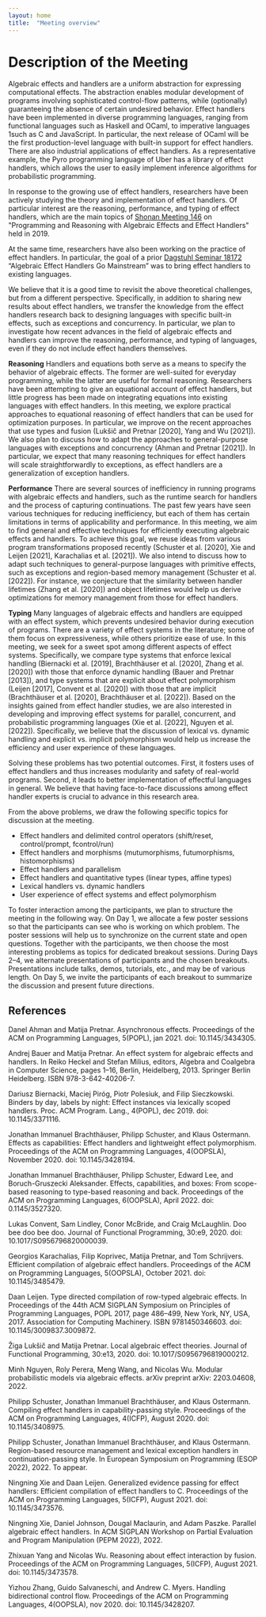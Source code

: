 ```yaml
---
layout: home
title:  "Meeting overview"
---
```

# Description of the Meeting

Algebraic effects and handlers are a uniform abstraction for expressing computational effects. The abstraction enables modular development of programs involving sophisticated control-flow patterns, while (optionally) guaranteeing the absence of certain undesired behavior. Effect handlers have been implemented in diverse programming languages, ranging from functional languages such as Haskell and OCaml, to imperative languages 1such as C and JavaScript. In particular, the next release of OCaml will be the first production-level language with built-in support for effect handlers. There are also industrial applications of effect handlers. As a representative example, the Pyro programming language of Uber has a library of effect handlers, which allows the user to easily implement inference algorithms for probabilistic programming.

In response to the growing use of effect handlers, researchers have been actively studying the theory and implementation of effect handlers. Of particular interest are the reasoning, performance, and typing of effect handlers, which are the main topics of [Shonan Meeting 146](https://shonan.nii.ac.jp/seminars/146/) on "Programming and Reasoning with Algebraic Effects and Effect Handlers" held in 2019.

At the same time, researchers have also been working on the practice of effect handlers. In particular, the goal of a prior [Dagstuhl Seminar 18172](https://www.dagstuhl.de/seminars/seminar-calendar/seminar-details/18172) “Algebraic Effect Handlers Go Mainstream” was to bring effect handlers to existing languages.

We believe that it is a good time to revisit the above theoretical challenges, but from a different perspective. Specifically, in addition to sharing new results about effect handlers, we transfer the knowledge from the effect handlers research back to designing languages with specific built-in effects, such as exceptions and concurrency. In particular, we plan to investigate how recent advances in the field of algebraic effects and handlers can improve the reasoning, performance, and typing of languages, even if they do not include effect handlers themselves.

**Reasoning** Handlers and equations both serve as a means to specify the behavior of algebraic effects. The former are well-suited for everyday programming, while the latter are useful for formal reasoning. Researchers have been attempting to give an equational account of effect handlers, but little progress has been made on integrating equations into existing languages with effect handlers. In this meeting, we explore practical approaches to equational reasoning of effect handlers that can be used for optimization purposes. In particular, we improve on the recent approaches that use types and fusion (Lukšič and Pretnar [2020], Yang and Wu [2021]). We also plan to discuss how to adapt the approaches to general-purpose languages with exceptions and concurrency (Ahman and Pretnar [2021]). In particular, we expect that many reasoning techniques for effect handlers will scale straightforwardly to exceptions, as effect handlers are a generalization of exception handlers.

**Performance** There are several sources of inefficiency in running programs with algebraic effects and handlers, such as the runtime search for handlers and the process of capturing continuations. The past few years have seen various techniques for reducing inefficiency, but each of them has certain limitations in terms of applicability and performance. In this meeting, we aim to find general and effective techniques for efficiently executing algebraic effects and handlers. To achieve this goal, we reuse ideas from various program transformations proposed recently (Schuster et al. [2020], Xie and Leijen [2021], Karachalias et al. [2021]). We also intend to discuss how to adapt such techniques to general-purpose languages with primitive effects, such as exceptions and region-based memory management (Schuster et al. [2022]). For instance, we conjecture that the similarity between handler lifetimes (Zhang et al. [2020]) and object lifetimes would help us derive optimizations for memory management from those for effect handlers.

**Typing** Many languages of algebraic effects and handlers are equipped with an effect system, which prevents undesired behavior during execution of programs. There are a variety of effect systems in the literature; some of them focus on expressiveness, while others prioritize ease of use. In this meeting, we seek for a sweet spot among different aspects of effect systems. Specifically, we compare type systems that enforce lexical handling (Biernacki et al. [2019], Brachthäuser et al. [2020], Zhang et al. [2020]) with those that enforce dynamic handling (Bauer and Pretnar [2013]), and type systems that are explicit about effect polymorphism (Leijen [2017], Convent et al. [2020]) with those that are implicit (Brachthäuser et al. [2020], Brachthäuser et al. [2022]). Based on the insights gained from effect handler studies, we are also interested in developing and improving effect systems for parallel, concurrent, and probabilistic programming languages (Xie et al. [2022], Nguyen et al. [2022]). Specifically, we believe that the discussion of lexical vs. dynamic handling and explicit vs. implicit polymorphism would help us increase the efficiency and user experience of these languages.

Solving these problems has two potential outcomes. First, it fosters uses of effect handlers and thus increases modularity and safety of real-world programs. Second, it leads to better implementation of effectful languages in general. We believe that having face-to-face discussions among effect handler experts is crucial to advance in this research area.

From the above problems, we draw the following specific topics for discussion at the meeting.

-    Effect handlers and delimited control operators (shift/reset, control/prompt, fcontrol/run)
-    Effect handlers and morphisms (mutumorphisms, futumorphisms, histomorphisms)
-    Effect handlers and parallelism
-    Effect handlers and quantitative types (linear types, affine types)
-    Lexical handlers vs. dynamic handlers
-    User experience of effect systems and effect polymorphism

To foster interaction among the participants, we plan to structure the meeting in the following way. On Day 1, we allocate a few poster sessions so that the participants can see who is working on which problem. The poster sessions will help us to synchronize on the current state and open questions. Together with the participants, we then choose the most interesting problems as topics for dedicated breakout sessions. During Days 2–4, we alternate presentations of participants and the chosen breakouts. Presentations include talks, demos, tutorials, etc., and may be of various length. On Day 5, we invite the participants of each breakout to summarize the discussion and present future directions.

## References

Danel Ahman and Matija Pretnar. Asynchronous effects. Proceedings of the ACM on Programming Languages, 5(POPL), jan 2021. doi: 10.1145/3434305.

Andrej Bauer and Matija Pretnar. An effect system for algebraic effects and handlers. In Reiko Heckel and Stefan Milius, editors, Algebra and Coalgebra in Computer Science, pages 1–16, Berlin, Heidelberg, 2013. Springer Berlin Heidelberg. ISBN 978-3-642-40206-7.

Dariusz Biernacki, Maciej Piróg, Piotr Polesiuk, and Filip Sieczkowski. Binders by day, labels by night: Effect instances via lexically scoped handlers. Proc. ACM Program. Lang., 4(POPL), dec 2019. doi: 10.1145/3371116.

Jonathan Immanuel Brachthäuser, Philipp Schuster, and Klaus Ostermann. Effects as capabilities: Effect handlers and lightweight effect polymorphism. Proceedings of the ACM on Programming Languages, 4(OOPSLA), November 2020. doi: 10.1145/3428194.

Jonathan Immanuel Brachthäuser, Philipp Schuster, Edward Lee, and Boruch-Gruszecki Aleksander. Effects, capabilities, and boxes: From scope-based reasoning to type-based reasoning and back. Proceedings of the ACM on Programming Languages, 6(OOPSLA), April 2022. doi: 0.1145/3527320.

Lukas Convent, Sam Lindley, Conor McBride, and Craig McLaughlin. Doo bee doo bee doo. Journal of Functional Programming, 30:e9, 2020. doi: 10.1017/S0956796820000039.

Georgios Karachalias, Filip Koprivec, Matija Pretnar, and Tom Schrijvers. Efficient compilation of algebraic effect handlers. Proceedings of the ACM on Programming Languages, 5(OOPSLA), October 2021. doi: 10.1145/3485479.

Daan Leijen. Type directed compilation of row-typed algebraic effects. In Proceedings of the 44th ACM SIGPLAN Symposium on Principles of Programming Languages, POPL 2017, page 486–499, New York, NY, USA, 2017. Association for Computing Machinery. ISBN 9781450346603. doi: 10.1145/3009837.3009872.

Žiga Lukšič and Matija Pretnar. Local algebraic effect theories. Journal of Functional Programming, 30:e13, 2020. doi: 10.1017/S0956796819000212.

Minh Nguyen, Roly Perera, Meng Wang, and Nicolas Wu. Modular probabilistic models via algebraic effects. arXiv preprint arXiv: 2203.04608, 2022.

Philipp Schuster, Jonathan Immanuel Brachthäuser, and Klaus Ostermann. Compiling effect handlers in capability-passing style. Proceedings of the ACM on Programming Languages, 4(ICFP), August 2020. doi: 10.1145/3408975.

Philipp Schuster, Jonathan Immanuel Brachthäuser, and Klaus Ostermann. Region-based resource management and lexical exception handlers in continuation-passing style. In European Symposium on Programming (ESOP 2022), 2022. To appear.

Ningning Xie and Daan Leijen. Generalized evidence passing for effect handlers: Efficient compilation of effect handlers to C. Proceedings of the ACM on Programming Languages, 5(ICFP), August 2021. doi: 10.1145/3473576.

Ningning Xie, Daniel Johnson, Dougal Maclaurin, and Adam Paszke. Parallel algebraic effect handlers. In ACM SIGPLAN Workshop on Partial Evaluation and Program Manipulation (PEPM 2022), 2022.

Zhixuan Yang and Nicolas Wu. Reasoning about effect interaction by fusion. Proceedings of the ACM on Programming Languages, 5(ICFP), August 2021. doi: 10.1145/3473578.

Yizhou Zhang, Guido Salvaneschi, and Andrew C. Myers. Handling bidirectional control flow. Proceedings of the ACM on Programming Languages, 4(OOPSLA), nov 2020. doi: 10.1145/3428207.

